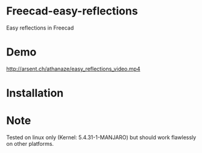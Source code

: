 # Freecad-easy-reflections
Easy reflections in Freecad

# Demo

<http://arsent.ch/athanaze/easy_reflections_video.mp4>

# Installation

# Note

Tested on linux only (Kernel: 5.4.31-1-MANJARO) but should work flawlessly on other platforms.
